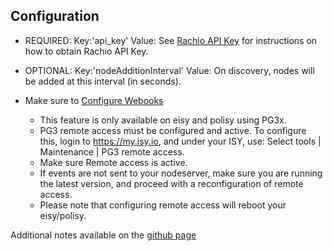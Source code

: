 ## Configuration
* REQUIRED: Key:'api_key' Value: See [Rachio API Key](https://rachio.readme.io/reference/authentication) for instructions on how to obtain Rachio API Key.
* OPTIONAL: Key:'nodeAdditionInterval' Value: On discovery, nodes will be added at this interval (in seconds).

* Make sure to [Configure Webooks](https://github.com/UniversalDevicesInc/udi_python_interface/blob/master/Webhooks.md)
  * This feature is only available on eisy and polisy using PG3x.
  * PG3 remote access must be configured and active. To configure this, login to https://my.isy.io, and under your ISY, use: Select tools | Maintenance | PG3 remote access.
  * Make sure Remote access is active.
  * If events are not sent to your nodeserver, make sure you are running the latest version, and proceed with a reconfiguration of remote access.
  * Please note that configuring remote access will reboot your eisy/polisy.

Additional notes available on the [github page](https://github.com/UniversalDevicesInc-PG3/udi-rachio-poly/blob/master/README.md)
